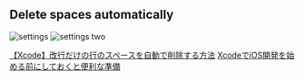 ## Delete spaces automatically

![settings](https://i0.wp.com/fukatsu.tech/wp-content/uploads/2017/09/スクリーンショット-2017-09-09-15.40.36.png?resize=1024%2C815&ssl=1)
![settings two](http://cdn-ak.f.st-hatena.com/images/fotolife/F/FromAtom/20160223/20160223155500.png)

[【Xcode】改行だけの行のスペースを自動で削除する方法](https://fukatsu.tech/delete-space-xcode)
[XcodeでiOS開発を始める前にしておくと便利な準備](https://fromatom.hatenablog.com/entry/2016/02/23/155635)
